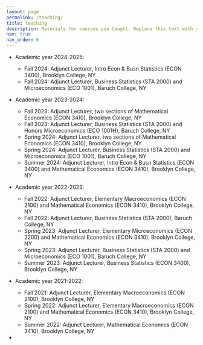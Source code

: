 ```yaml
---
layout: page
permalink: /teaching/
title: teaching
description: Materials for courses you taught. Replace this text with your description.
nav: true
nav_order: 6
---
```


 - Academic year 2024-2025:
    - Fall 2024: Adjunct Lecturer, Intro Econ & Busn Statistics (ECON 3400), Brooklyn College, NY
    - Fall 2024: Adjunct Lecturer, Business Statistics (STA 2000) and Microeconomics (ECO 1001), Baruch College, NY
    
 - Academic year 2023-2024:
    - Fall 2023: Adjunct Lecturer, two sections of Mathematical Economics (ECON 3410), Brooklyn College, NY
    - Fall 2023: Adjunct Lecturer, Business Statistics (STA 2000) and Honors Microeconomics (ECO 1001H), Baruch College, NY
    - Spring 2024: Adjunct Lecturer, two sections of Mathematical Economics (ECON 3410), Brooklyn College, NY
    - Spring 2024: Adjunct Lecturer, Business Statistics (STA 2000) and Microeconomics (ECO 1001), Baruch College, NY
    - Summer 2024: Adjunct Lecturer, Intro Econ & Busn Statistics (ECON 3400) and Mathematical Economics (ECON 3410), Brooklyn College, NY
    
 - Academic year 2022-2023:
    - Fall 2022: Adjunct Lecturer, Elementary Macroeconomics (ECON 2100) and Mathematical Economics (ECON 3410), Brooklyn College, NY
    - Fall 2022: Adjunct Lecturer, Business Statistics (STA 2000), Baruch College, NY
    - Spring 2023: Adjunct Lecturer, Elementary Microeconomics (ECON 2200) and Mathematical Economics (ECON 3410), Brooklyn College, NY
    - Spring 2023: Adjunct Lecturer, Business Statistics (STA 2000) and Microeconomics (ECO 1001), Baruch College, NY
    - Summer 2023: Adjunct Lecturer, Business Statistics (ECON 3400), Brooklyn College, NY

- Academic year 2021-2022:
    - Fall 2021: Adjunct Lecturer, Elementary Macroeconomics (ECON 2100), Brooklyn College, NY
    - Spring 2022: Adjunct Lecturer, Elementary Macroeconomics (ECON 2100) and Mathematical Economics (ECON 3410), Brooklyn College, NY
    - Summer 2022: Adjunct Lecturer, Mathematical Economics (ECON 3410), Brooklyn College, NY   
-

